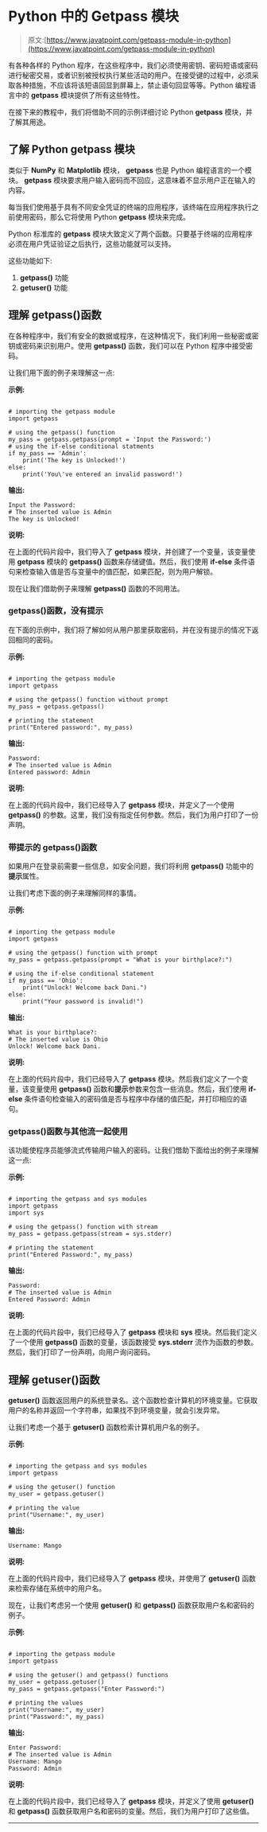 # Python 中的 Getpass 模块

> 原文:[https://www.javatpoint.com/getpass-module-in-python](https://www.javatpoint.com/getpass-module-in-python)

有各种各样的 Python 程序，在这些程序中，我们必须使用密钥、密码短语或密码进行秘密交易，或者识别被授权执行某些活动的用户。在接受键的过程中，必须采取各种措施，不应该将该短语回显到屏幕上，禁止语句回显等等。Python 编程语言中的 **getpass** 模块提供了所有这些特性。

在接下来的教程中，我们将借助不同的示例详细讨论 Python **getpass** 模块，并了解其用途。

## 了解 Python getpass 模块

类似于 **NumPy** 和 **Matplotlib** 模块， **getpass** 也是 Python 编程语言的一个模块。 **getpass** 模块要求用户输入密码而不回应，这意味着不显示用户正在输入的内容。

每当我们使用基于具有不同安全凭证的终端的应用程序，该终端在应用程序执行之前使用密码，那么它将使用 Python **getpass** 模块来完成。

Python 标准库的 **getpass** 模块大致定义了两个函数。只要基于终端的应用程序必须在用户凭证验证之后执行，这些功能就可以支持。

这些功能如下:

1.  **getpass()** 功能
2.  **getuser()** 功能

## 理解 getpass()函数

在各种程序中，我们有安全的数据或程序，在这种情况下，我们利用一些秘密或密钥或密码来识别用户。使用 **getpass()** 函数，我们可以在 Python 程序中接受密码。

让我们用下面的例子来理解这一点:

**示例:**

```

# importing the getpass module
import getpass

# using the getpass() function
my_pass = getpass.getpass(prompt = 'Input the Password:')
# using the if-else conditional statments
if my_pass == 'Admin':
    print('The key is Unlocked!')
else:
    print('You\'ve entered an invalid password!')

```

**输出:**

```
Input the Password:
# The inserted value is Admin
The key is Unlocked!

```

**说明:**

在上面的代码片段中，我们导入了 **getpass** 模块，并创建了一个变量，该变量使用 **getpass** 模块的 **getpass()** 函数来存储键值。然后，我们使用 **if-else** 条件语句来检查输入值是否与变量中的值匹配，如果匹配，则为用户解锁。

现在让我们借助例子来理解 **getpass()** 函数的不同用法。

### getpass()函数，没有提示

在下面的示例中，我们将了解如何从用户那里获取密码，并在没有提示的情况下返回相同的密码。

**示例:**

```

# importing the getpass module
import getpass

# using the getpass() function without prompt
my_pass = getpass.getpass()

# printing the statement
print("Entered password:", my_pass)

```

**输出:**

```
Password:
# The inserted value is Admin
Entered password: Admin

```

**说明:**

在上面的代码片段中，我们已经导入了 **getpass** 模块，并定义了一个使用 **getpass()** 的参数。这里，我们没有指定任何参数。然后，我们为用户打印了一份声明。

### 带提示的 getpass()函数

如果用户在登录前需要一些信息，如安全问题，我们将利用 **getpass()** 功能中的**提示**属性。

让我们考虑下面的例子来理解同样的事情。

**示例:**

```

# importing the getpass module
import getpass

# using the getpass() function with prompt
my_pass = getpass.getpass(prompt = "What is your birthplace?:")

# using the if-else conditional statement
if my_pass == 'Ohio':
    print("Unlock! Welcome back Dani.")
else:
    print("Your password is invalid!")

```

**输出:**

```
What is your birthplace?:
# The inserted value is Ohio
Unlock! Welcome back Dani.

```

**说明:**

在上面的代码片段中，我们已经导入了 **getpass** 模块。然后我们定义了一个变量，该变量使用 **getpass()** 函数和**提示**参数来包含一些消息。然后，我们使用 **if-else** 条件语句检查输入的密码值是否与程序中存储的值匹配，并打印相应的语句。

### getpass()函数与其他流一起使用

该功能使程序员能够流式传输用户输入的密码。让我们借助下面给出的例子来理解这一点:

**示例:**

```

# importing the getpass and sys modules
import getpass
import sys

# using the getpass() function with stream
my_pass = getpass.getpass(stream = sys.stderr)

# printing the statement
print("Entered Password:", my_pass)

```

**输出:**

```
Password:
# The inserted value is Admin
Entered Password: Admin

```

**说明:**

在上面的代码片段中，我们已经导入了 **getpass** 模块和 **sys** 模块。然后我们定义了一个使用 **getpass()** 函数的变量，该函数接受 **sys.stderr** 流作为函数的参数。然后，我们打印了一份声明，向用户询问密码。

## 理解 getuser()函数

**getuser()** 函数返回用户的系统登录名。这个函数检查计算机的环境变量。它获取用户的名称并返回一个字符串，如果找不到环境变量，就会引发异常。

让我们考虑一个基于 **getuser()** 函数检索计算机用户名的例子。

**示例:**

```

# importing the getpass and sys modules
import getpass

# using the getuser() function
my_user = getpass.getuser()

# printing the value
print("Username:", my_user)

```

**输出:**

```
Username: Mango

```

**说明:**

在上面的代码片段中，我们已经导入了 **getpass** 模块，并使用了 **getuser()** 函数来检索存储在系统中的用户名。

现在，让我们考虑另一个使用 **getuser()** 和 **getpass()** 函数获取用户名和密码的例子。

**示例:**

```

# importing the getpass module
import getpass

# using the getuser() and getpass() functions
my_user = getpass.getuser()
my_pass = getpass.getpass("Enter Password:")

# printing the values
print("Username:", my_user)
print("Password:", my_pass)

```

**输出:**

```
Enter Password:
# The inserted value is Admin
Username: Mango
Password: Admin

```

**说明:**

在上面的代码片段中，我们已经导入了 **getpass** 模块，并定义了使用 **getuser()** 和 **getpass()** 函数获取用户名和密码的变量。然后，我们为用户打印了这些值。

* * *
